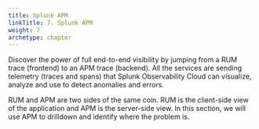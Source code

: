 ```yaml
---
title: Splunk APM
linkTitle: 7. Splunk APM
weight: 7
archetype: chapter
---
```


Discover the power of full end-to-end visibility by jumping from a RUM trace (frontend) to an APM trace (backend). All the services are sending telemetry (traces and spans) that Splunk Observability Cloud can visualize, analyze and use to detect anomalies and errors.

RUM and APM are two sides of the same coin. RUM is the client-side view of the application and APM is the server-side view. In this section, we will use APM to drilldown and identify where the problem is.
